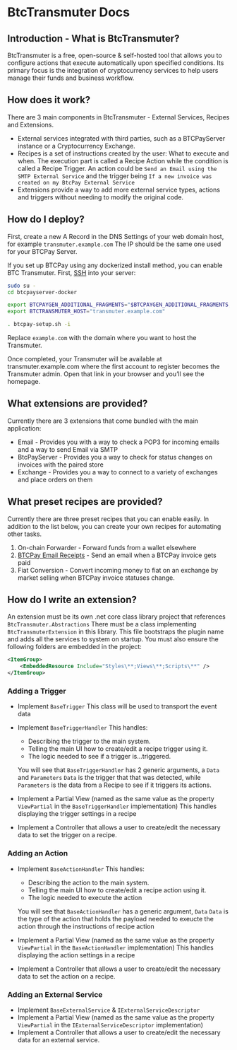 # BtcTransmuter Docs

## Introduction - What is BtcTransmuter?

BtcTransmuter is a free, open-source & self-hosted tool that allows you to configure actions that execute automatically upon specified conditions. Its primary focus is the integration of cryptocurrency services to help users manage their funds and business workflow.

## How does it work?
There are 3 main components in BtcTransmuter - External Services, Recipes and Extensions. 

* External services integrated with third parties, such as a BTCPayServer instance or a Cryptocurrency Exchange.
* Recipes is a set of instructions created by the user: What to execute and when. The execution part is called a Recipe Action while the condition is called a Recipe Trigger. An action could be `Send an Email using the SMTP External Service` and the trigger being `If a new invoice was created on my BtcPay External Service`
* Extensions provide a way to add more external service types, actions and triggers without needing to modify the original code.


## How do I deploy?

First, create a new A Record in the DNS Settings of your web domain host, for example `transmuter.example.com`
The IP should be the same one used for your BTCPay Server.

If you set up BTCPay using any dockerized install method, you can enable BTC Transmuter. First, [SSH](https://github.com/JeffVandrewJr/patron/blob/master/SSH.md) into your server:

```bash
sudo su -
cd btcpayserver-docker

export BTCPAYGEN_ADDITIONAL_FRAGMENTS="$BTCPAYGEN_ADDITIONAL_FRAGMENTS;opt-add-btctransmuter"
export BTCTRANSMUTER_HOST="transmuter.example.com"

. btcpay-setup.sh -i
```
Replace `example.com` with the domain where you want to host the Transmuter.

Once completed, your Transmuter will be available at transmuter.example.com where the first account to register becomes the Transmuter admin. Open that link in your browser and you’ll see the homepage.

## What extensions are provided?
Currently there are 3 extensions that come bundled with the main application:
* Email - Provides you with a way to check a POP3 for incoming emails and a way to send Email via SMTP
* BtcPayServer - Provides you a way to check for status changes on invoices with the paired store
* Exchange - Provides you a way to connect to a variety of exchanges and place orders on them

## What preset recipes are provided?
Currently there are three preset recipes that you can enable easily. In addition to the list below, you can create your own recipes for automating other tasks.
1. On-chain Forwarder - Forward funds from a wallet elsewhere
2. [BTCPay Email Receipts](EmailReceiptsPreset.md) - Send an email when a BTCPay invoice gets paid
3. Fiat Conversion - Convert incoming money to fiat on an exchange by market selling when BTCPay invoice statuses change.

## How do I write an extension?

An extension must be its own .net core class library project that references `BtcTransmuter.Abstractions`
There must be a class implementing `BtcTransmuterExtension` in this library. This file bootstraps the plugin name and adds all the services to system on startup.
You must also ensure the following folders are embedded in the project:
```xml
<ItemGroup>
    <EmbeddedResource Include="Styles\**;Views\**;Scripts\**" />
</ItemGroup>
```
### Adding a Trigger

* Implement `BaseTrigger` This class will be used to transport the event data
* Implement `BaseTriggerHandler` This handles:
  * Describing the trigger to the main system. 
  * Telling the main UI how to create/edit a recipe trigger using it.
  * The logic needed to see if a trigger is...triggered.
  
  You will see that `BaseTriggerHandler` has 2 generic arguments, a `Data` and `Parameters`
   `Data` is the trigger that that was detected, while `Parameters` is the data from a Recipe to see if it triggers its actions. 
* Implement a Partial View (named as the same value as the property `ViewPartial` in the `BaseTriggerHandler` implementation)
  This handles displaying the trigger settings in a recipe
* Implement a Controller that allows a user to create/edit the necessary data to set the trigger on a recipe.

### Adding an Action
* Implement `BaseActionHandler` This handles:
  * Describing the action to the main system. 
  * Telling the main UI how to create/edit a recipe action using it.
  * The logic needed to execute the action
  
  You will see that `BaseActionHandler` has a generic argument, `Data`
   `Data` is the type of the action that holds the payload needed to exeucte the action through the instructions of recipe action
* Implement a Partial View (named as the same value as the property `ViewPartial` in the `BaseActionHandler` implementation)
  This handles displaying the action settings in a recipe
* Implement a Controller that allows a user to create/edit the necessary data to set the action on a recipe.


### Adding an External Service
* Implement `BaseExternalService` & `IExternalServiceDescriptor`
* Implement a Partial View (named as the same value as the property `ViewPartial` in the `IExternalServiceDescriptor` implementation)
* Implement a Controller that allows a user to create/edit the necessary data for an external service.
